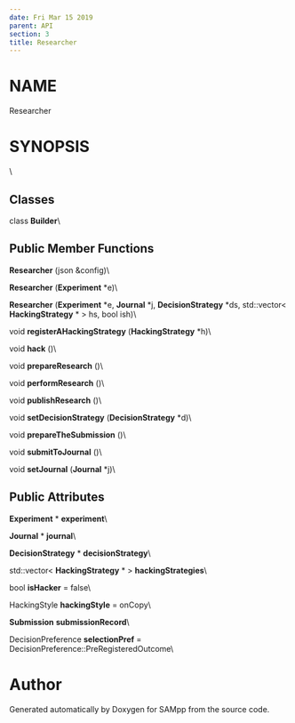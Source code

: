 ```yaml
---
date: Fri Mar 15 2019
parent: API
section: 3
title: Researcher
---
```


NAME
====

Researcher

SYNOPSIS
========

\

Classes
-------

class **Builder**\

Public Member Functions
-----------------------

**Researcher** (json &config)\

**Researcher** (**Experiment** \*e)\

**Researcher** (**Experiment** \*e, **Journal** \*j,
**DecisionStrategy** \*ds, std::vector\< **HackingStrategy** \* \> hs,
bool ish)\

void **registerAHackingStrategy** (**HackingStrategy** \*h)\

void **hack** ()\

void **prepareResearch** ()\

void **performResearch** ()\

void **publishResearch** ()\

void **setDecisionStrategy** (**DecisionStrategy** \*d)\

void **prepareTheSubmission** ()\

void **submitToJournal** ()\

void **setJournal** (**Journal** \*j)\

Public Attributes
-----------------

**Experiment** \* **experiment**\

**Journal** \* **journal**\

**DecisionStrategy** \* **decisionStrategy**\

std::vector\< **HackingStrategy** \* \> **hackingStrategies**\

bool **isHacker** = false\

HackingStyle **hackingStyle** = onCopy\

**Submission** **submissionRecord**\

DecisionPreference **selectionPref** =
DecisionPreference::PreRegisteredOutcome\

Author
======

Generated automatically by Doxygen for SAMpp from the source code.
